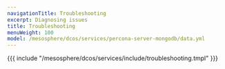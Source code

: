 ```yaml
---
navigationTitle: Troubleshooting
excerpt: Diagnosing issues
title: Troubleshooting
menuWeight: 100
model: /mesosphere/dcos/services/percona-server-mongodb/data.yml
---
```


{{{ include "/mesosphere/dcos/services/include/troubleshooting.tmpl" }}}
